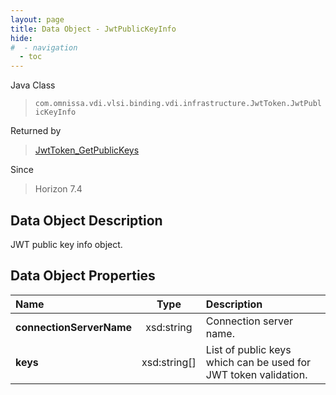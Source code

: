 ```yaml
---
layout: page
title: Data Object - JwtPublicKeyInfo
hide:
#  - navigation
  - toc
---
```






Java Class
> `com.omnissa.vdi.vlsi.binding.vdi.infrastructure.JwtToken.JwtPublicKeyInfo`

Returned by
> [JwtToken_GetPublicKeys](vdi.infrastructure.JwtToken.md#getPublicKeys)

Since
> Horizon 7.4


## Data Object Description

JWT public key info object.

## Data Object Properties

 Name | Type | Description
:---|:---:|:---
**connectionServerName**|  xsd:string|  Connection server name.
**keys**|  xsd:string[]|  List of public keys which can be used for JWT token validation.


 
